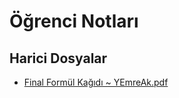 # Öğrenci Notları


<!--HariciDosyalar-->

## Harici Dosyalar

- [Final Formül Kağıdı ~ YEmreAk.pdf](./Final%20Form%C3%BCl%20Ka%C4%9F%C4%B1d%C4%B1%20~%20YEmreAk.pdf)


<!--HariciDosyalar-->

